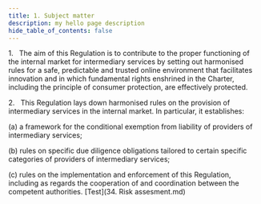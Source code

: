 ```yaml
---
title: 1. Subject matter
description: my hello page description
hide_table_of_contents: false
---
```

1.   The aim of this Regulation is to contribute to the proper functioning of the internal market for intermediary services by setting out harmonised rules for a safe, predictable and trusted online environment that facilitates innovation and in which fundamental rights enshrined in the Charter, including the principle of consumer protection, are effectively protected.

2.   This Regulation lays down harmonised rules on the provision of intermediary services in the internal market. In particular, it establishes:

(a) a framework for the conditional exemption from liability of providers of intermediary services;

(b) rules on specific due diligence obligations tailored to certain specific categories of providers of intermediary services;

(c) rules on the implementation and enforcement of this Regulation, including as regards the cooperation of and coordination between the competent authorities. [Test](34. Risk assesment.md)
